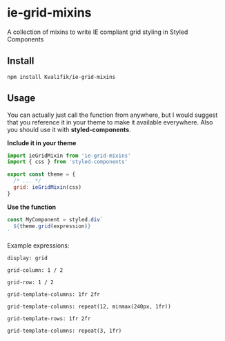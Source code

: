 # ie-grid-mixins
A collection of mixins to write IE compliant grid styling in Styled Components

## Install

`npm install Kvalifik/ie-grid-mixins`

## Usage

You can actually just call the function from anywhere, but I would suggest that you reference it in your theme to make it available everywhere. Also you should use it with **styled-components**.

**Include it in your theme**

```js
import ieGridMixin from 'ie-grid-mixins'
import { css } from 'styled-components'

export const theme = {
  /* ... */
  grid: ieGridMixin(css)
}
```

**Use the function**

```js
const MyComponent = styled.div`
  ${theme.grid(expression)}
`
```

Example expressions:

`display: grid`

`grid-column: 1 / 2`

`grid-row: 1 / 2`

`grid-template-columns: 1fr 2fr`

`grid-template-columns: repeat(12, minmax(240px, 1fr))`

`grid-template-rows: 1fr 2fr`

`grid-template-columns: repeat(3, 1fr)`
